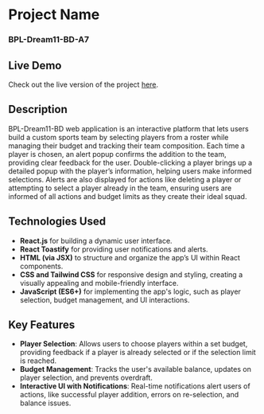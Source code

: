 
# Project Name

### BPL-Dream11-BD-A7

## Live Demo
Check out the live version of the project [here](https://bpl-dream11-bd-a7.surge.sh/).

## Description
BPL-Dream11-BD web application is an interactive platform that lets users build a custom sports team by selecting players from a roster while managing their budget and tracking their team composition. Each time a player is chosen, an alert popup confirms the addition to the team, providing clear feedback for the user. Double-clicking a player brings up a detailed popup with the player’s information, helping users make informed selections. Alerts are also displayed for actions like deleting a player or attempting to select a player already in the team, ensuring users are informed of all actions and budget limits as they create their ideal squad.

## Technologies Used
- **React.js** for building a dynamic user interface.
- **React Toastify** for providing user notifications and alerts.
- **HTML (via JSX)** to structure and organize the app’s UI within React components.
- **CSS and Tailwind CSS** for responsive design and styling, creating a visually appealing and mobile-friendly interface.
- **JavaScript (ES6+)** for implementing the app's logic, such as player selection, budget management, and UI interactions.

## Key Features
- **Player Selection**: Allows users to choose players within a set budget, providing feedback if a player is already selected or if the selection limit is reached.
- **Budget Management**: Tracks the user's available balance, updates on player selection, and prevents overdraft.
- **Interactive UI with Notifications**: Real-time notifications alert users of actions, like successful player addition, errors on re-selection, and balance issues.
